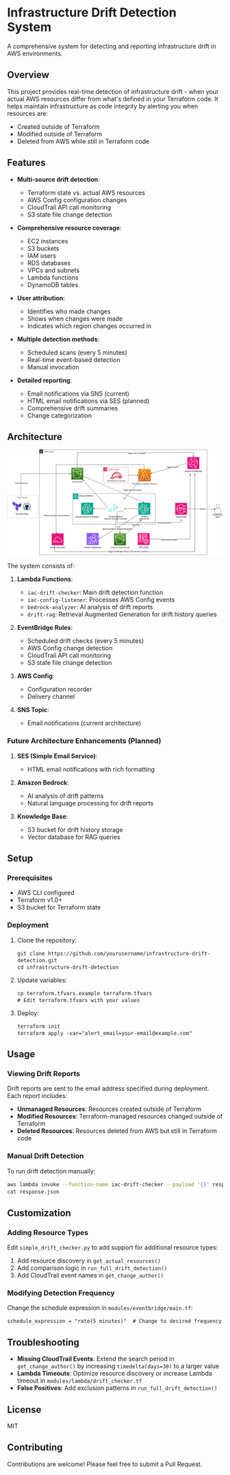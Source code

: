 # Infrastructure Drift Detection System

A comprehensive system for detecting and reporting infrastructure drift in AWS environments.

## Overview

This project provides real-time detection of infrastructure drift - when your actual AWS resources differ from what's defined in your Terraform code. It helps maintain infrastructure as code integrity by alerting you when resources are:

- Created outside of Terraform
- Modified outside of Terraform
- Deleted from AWS while still in Terraform code

## Features

- **Multi-source drift detection**:
  - Terraform state vs. actual AWS resources
  - AWS Config configuration changes
  - CloudTrail API call monitoring
  - S3 state file change detection

- **Comprehensive resource coverage**:
  - EC2 instances
  - S3 buckets
  - IAM users
  - RDS databases
  - VPCs and subnets
  - Lambda functions
  - DynamoDB tables

- **User attribution**:
  - Identifies who made changes
  - Shows when changes were made
  - Indicates which region changes occurred in

- **Multiple detection methods**:
  - Scheduled scans (every 5 minutes)
  - Real-time event-based detection
  - Manual invocation

- **Detailed reporting**:
  - Email notifications via SNS (current)
  - HTML email notifications via SES (planned)
  - Comprehensive drift summaries
  - Change categorization

## Architecture

![Architecture Diagram](img/architecture.png)

The system consists of:

1. **Lambda Functions**:
   - `iac-drift-checker`: Main drift detection function
   - `iac-config-listener`: Processes AWS Config events
   - `bedrock-analyzer`: AI analysis of drift reports
   - `drift-rag`: Retrieval Augmented Generation for drift history queries

2. **EventBridge Rules**:
   - Scheduled drift checks (every 5 minutes)
   - AWS Config change detection
   - CloudTrail API call monitoring
   - S3 state file change detection

3. **AWS Config**:
   - Configuration recorder
   - Delivery channel

4. **SNS Topic**:
   - Email notifications (current architecture)

### Future Architecture Enhancements (Planned)

1. **SES (Simple Email Service)**:
   - HTML email notifications with rich formatting

2. **Amazon Bedrock**:
   - AI analysis of drift patterns
   - Natural language processing for drift reports

3. **Knowledge Base**:
   - S3 bucket for drift history storage
   - Vector database for RAG queries

## Setup

### Prerequisites

- AWS CLI configured
- Terraform v1.0+
- S3 bucket for Terraform state

### Deployment

1. Clone the repository:

   ```
   git clone https://github.com/yourusername/infrastructure-drift-detection.git
   cd infrastructure-drift-detection
   ```

2. Update variables:

   ```
   cp terraform.tfvars.example terraform.tfvars
   # Edit terraform.tfvars with your values
   ```

3. Deploy:

   ```
   terraform init
   terraform apply -var="alert_email=your-email@example.com"
   ```

## Usage

### Viewing Drift Reports

Drift reports are sent to the email address specified during deployment. Each report includes:

- **Unmanaged Resources**: Resources created outside of Terraform
- **Modified Resources**: Terraform-managed resources changed outside of Terraform
- **Deleted Resources**: Resources deleted from AWS but still in Terraform code

### Manual Drift Detection

To run drift detection manually:

```bash
aws lambda invoke --function-name iac-drift-checker --payload '{}' response.json
cat response.json
```

## Customization

### Adding Resource Types

Edit `simple_drift_checker.py` to add support for additional resource types:

1. Add resource discovery in `get_actual_resources()`
2. Add comparison logic in `run_full_drift_detection()`
3. Add CloudTrail event names in `get_change_author()`

### Modifying Detection Frequency

Change the schedule expression in `modules/eventbridge/main.tf`:

```hcl
schedule_expression = "rate(5 minutes)"  # Change to desired frequency
```

## Troubleshooting

- **Missing CloudTrail Events**: Extend the search period in `get_change_author()` by increasing `timedelta(days=30)` to a larger value
- **Lambda Timeouts**: Optimize resource discovery or increase Lambda timeout in `modules/lambda/drift_checker.tf`
- **False Positives**: Add exclusion patterns in `run_full_drift_detection()`

## License

MIT

## Contributing

Contributions are welcome! Please feel free to submit a Pull Request.
